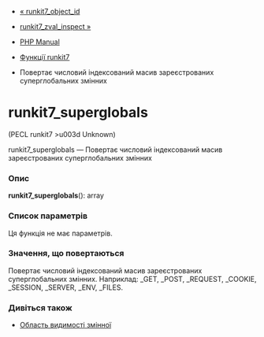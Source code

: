 - [« runkit7_object_id](function.runkit7-object-id.md)
- [runkit7_zval_inspect »](function.runkit7-zval-inspect.md)

- [PHP Manual](index.md)
- [Функції runkit7](ref.runkit7.md)
- Повертає числовий індексований масив зареєстрованих
суперглобальних змінних

# runkit7_superglobals

(PECL runkit7 \>u003d Unknown)

runkit7_superglobals — Повертає числовий індексований масив
зареєстрованих суперглобальних змінних

### Опис

**runkit7_superglobals**(): array

### Список параметрів

Ця функція не має параметрів.

### Значення, що повертаються

Повертає числовий індексований масив зареєстрованих
суперглобальних змінних. Наприклад: \_GET, \_POST, \_REQUEST,
\_COOKIE, \_SESSION, \_SERVER, \_ENV, \_FILES.

### Дивіться також

- [Область видимості змінної](language.variables.scope.md)
